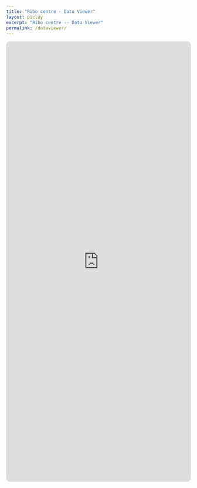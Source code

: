 ```yaml
---
title: "Ribo centre - Data Viewer"
layout: piclay
excerpt: "Ribo centre -- Data Viewer"
permalink: /dataviewer/
---
```

<div class="container-fluid">
  <div class="row">
  <div class="col-xs-12">
  <iframe src="https://tomcxf.github.io/Cirro_react/build/" class="rounded-iframe" width="100%" height="1200" frameborder="0" ></iframe>
  </div>
  </div>
</div>
<!-- https://tomcxf.github.io/Cirro_react/build/ -->
<!-- https://data.braincellatlas.org/RCAdata/build/ -->


<style>
    .iframe-full-width {
    width: 100%;
    }
  .rounded-iframe {
    border-radius: 10px;
  }
</style>

